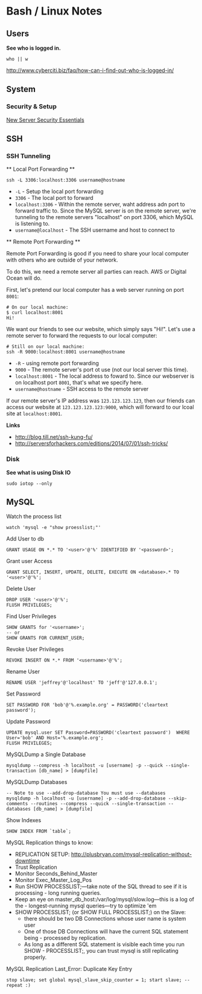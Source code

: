 # Bash / Linux Notes

## Users

**See who is logged in.** 
        
    who || w 

http://www.cyberciti.biz/faq/how-can-i-find-out-who-is-logged-in/

## System

### Security & Setup

[New Server Security Essentials](http://plusbryan.com/my-first-5-minutes-on-a-server-or-essential-security-for-linux-servers)

## SSH

### SSH Tunneling

** Local Port Forwarding **

`ssh -L 3306:localhost:3306 username@hostname`

- `-L` - Setup the local port forwarding
- `3306` - The local port to forward
- `localhost:3306` - Within the remote server, waht address adn port to forward traffic to. Since the MySQL server is on the remote server, we're tunneling to the remote servers "localhost" on port 3306, which MySQL is listening to. 
- `username@localhost` - The SSH username and host to connect to

** Remote Port Forwarding **

Remote Port Forwarding is good if you need to share your local computer with others who are outside of your network. 

To do this, we need a remote server all parties can reach.  AWS or Digital Ocean will do. 

First, let's pretend our local computer has a web server running on port `8001`: 

    # On our local machine:
    $ curl localhost:8001
    Hi!

We want our friends to see our website, which simply says "Hi!".  Let's use a remote server to forward the requests to our local computer: 

    # Still on our local machine:
    ssh -R 9000:localhost:8001 username@hostname

 - `-R` - using remote port forwarding
 - `9000` - The remote server's port ot use (not our local server this time).
 - `localhost:8001` - The local address to foward to. Since our webserver is on localhost port `8001`, that's what we specify here. 
- `username@hostname` - SSH access to the remote server

If our remote server's IP address was `123.123.123.123`, then our friends can access our website at `123.123.123.123:9000`, which will forward to our lcoal site at `localhost:8001`. 

**Links**
- http://blog.tjll.net/ssh-kung-fu/
- http://serversforhackers.com/editions/2014/07/01/ssh-tricks/

### Disk 

**See what is using Disk IO**

    sudo iotop --only

## MySQL

Watch the process list

    watch 'mysql -e "show proesslist;"'

Add User to db

    GRANT USAGE ON *.* TO '<user>'@'%' IDENTIFIED BY '<password>'; 

Grant user Access

    GRANT SELECT, INSERT, UPDATE, DELETE, EXECUTE ON <database>.* TO '<user>'@'%';

Delete User

    DROP USER '<user>'@'%'; 
    FLUSH PRIVILEGES; 

Find User Privileges

    SHOW GRANTS for '<username>'; 
    -- or
    SHOW GRANTS FOR CURRENT_USER;

Revoke User Privileges 

    REVOKE INSERT ON *.* FROM '<username>'@'%'; 

Rename User
    
    RENAME USER 'jeffrey'@'localhost' TO 'jeff'@'127.0.0.1';

Set Password

    SET PASSWORD FOR 'bob'@'%.example.org' = PASSWORD('cleartext password');


Update Password

    UPDATE mysql.user SET Password=PASSWORD('cleartext password')  WHERE User='bob' AND Host='%.example.org';
    FLUSH PRIVILEGES;

MySQLDump a Single Database

    mysqldump --compress -h localhost -u [username] -p --quick --single-transaction [db_name] > [dumpfile]

MySQLDump Databases

    -- Note to use --add-drop-database You must use --databases
    mysqldump -h localhost -u [username] -p --add-drop-database --skip-comments --routines --compress --quick --single-transaction --databases [db_name] > [dumpfile]

Show Indexes

    SHOW INDEX FROM `table`; 

MySQL Replication things to know:

- REPLICATION SETUP: http://plusbryan.com/mysql-replication-without-downtime
- Trust Replication
- Monitor Seconds_Behind_Master
- Monitor Exec_Master_Log_Pos
- Run SHOW PROCESSLIST;—take note of the SQL thread to see if it is processing - long running queries.
- Keep an eye on master_db_host:/var/log/mysql/slow.log—this is a log of the - longest-running mysql queries—try to optimize 'em
- SHOW PROCESSLIST; (or SHOW FULL PROCESSLIST;) on the Slave:
    - there should be two DB Connections whose user name is system user
    - One of those DB Connections will have the current SQL statement being - processed by replication.
    - As long as a different SQL statement is visible each time you run SHOW - PROCESSLIST;, you can trust mysql is still replicating properly.

MySQL Replication Last_Error: Duplicate Key Entry

    stop slave; set global mysql_slave_skip_counter = 1; start slave; -- repeat :)

